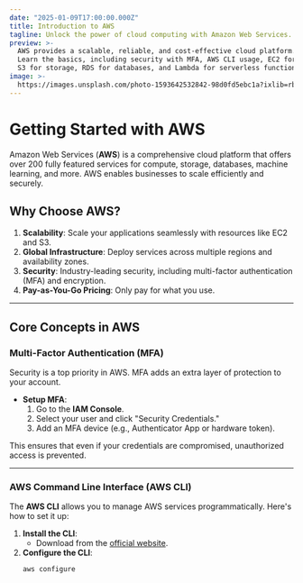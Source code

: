 ```yaml
---
date: "2025-01-09T17:00:00.000Z"
title: Introduction to AWS
tagline: Unlock the power of cloud computing with Amazon Web Services.
preview: >-
  AWS provides a scalable, reliable, and cost-effective cloud platform.
  Learn the basics, including security with MFA, AWS CLI usage, EC2 for compute,
  S3 for storage, RDS for databases, and Lambda for serverless functions.
image: >-
  https://images.unsplash.com/photo-1593642532842-98d0fd5ebc1a?ixlib=rb-1.2.1&ixid=MnwxMjA3fDB8MHxwaG90by1wYWdlfHx8fGVufDB8fHx8&auto=format&fit=crop&w=1332&q=80
---
```


# Getting Started with AWS

Amazon Web Services (**AWS**) is a comprehensive cloud platform that offers over 200 fully featured services for compute, storage, databases, machine learning, and more. AWS enables businesses to scale efficiently and securely.

## Why Choose AWS?

1. **Scalability**: Scale your applications seamlessly with resources like EC2 and S3.
2. **Global Infrastructure**: Deploy services across multiple regions and availability zones.
3. **Security**: Industry-leading security, including multi-factor authentication (MFA) and encryption.
4. **Pay-as-You-Go Pricing**: Only pay for what you use.

---

## Core Concepts in AWS

### Multi-Factor Authentication (MFA)
Security is a top priority in AWS. MFA adds an extra layer of protection to your account.

- **Setup MFA**:
  1. Go to the **IAM Console**.
  2. Select your user and click "Security Credentials."
  3. Add an MFA device (e.g., Authenticator App or hardware token).

This ensures that even if your credentials are compromised, unauthorized access is prevented.

---

### AWS Command Line Interface (AWS CLI)
The **AWS CLI** allows you to manage AWS services programmatically. Here's how to set it up:

1. **Install the CLI**:
   - Download from the [official website](https://aws.amazon.com/cli/).
2. **Configure the CLI**:
   ```bash
   aws configure
